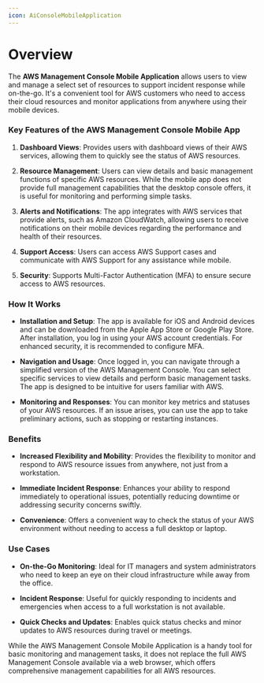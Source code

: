 ```yaml
---
icon: AiConsoleMobileApplication
---
```

# Overview

The **AWS Management Console Mobile Application** allows users to view and manage a select set of resources to support incident response while on-the-go. It's a convenient tool for AWS customers who need to access their cloud resources and monitor applications from anywhere using their mobile devices.

### Key Features of the AWS Management Console Mobile App

1. **Dashboard Views**: Provides users with dashboard views of their AWS services, allowing them to quickly see the status of AWS resources.
    
2. **Resource Management**: Users can view details and basic management functions of specific AWS resources. While the mobile app does not provide full management capabilities that the desktop console offers, it is useful for monitoring and performing simple tasks.
    
3. **Alerts and Notifications**: The app integrates with AWS services that provide alerts, such as Amazon CloudWatch, allowing users to receive notifications on their mobile devices regarding the performance and health of their resources.
    
4. **Support Access**: Users can access AWS Support cases and communicate with AWS Support for any assistance while mobile.
    
5. **Security**: Supports Multi-Factor Authentication (MFA) to ensure secure access to AWS resources.
    

### How It Works

- **Installation and Setup**: The app is available for iOS and Android devices and can be downloaded from the Apple App Store or Google Play Store. After installation, you log in using your AWS account credentials. For enhanced security, it is recommended to configure MFA.
    
- **Navigation and Usage**: Once logged in, you can navigate through a simplified version of the AWS Management Console. You can select specific services to view details and perform basic management tasks. The app is designed to be intuitive for users familiar with AWS.
    
- **Monitoring and Responses**: You can monitor key metrics and statuses of your AWS resources. If an issue arises, you can use the app to take preliminary actions, such as stopping or restarting instances.
    

### Benefits

- **Increased Flexibility and Mobility**: Provides the flexibility to monitor and respond to AWS resource issues from anywhere, not just from a workstation.
    
- **Immediate Incident Response**: Enhances your ability to respond immediately to operational issues, potentially reducing downtime or addressing security concerns swiftly.
    
- **Convenience**: Offers a convenient way to check the status of your AWS environment without needing to access a full desktop or laptop.
    

### Use Cases

- **On-the-Go Monitoring**: Ideal for IT managers and system administrators who need to keep an eye on their cloud infrastructure while away from the office.
    
- **Incident Response**: Useful for quickly responding to incidents and emergencies when access to a full workstation is not available.
    
- **Quick Checks and Updates**: Enables quick status checks and minor updates to AWS resources during travel or meetings.
    

While the AWS Management Console Mobile Application is a handy tool for basic monitoring and management tasks, it does not replace the full AWS Management Console available via a web browser, which offers comprehensive management capabilities for all AWS resources.
